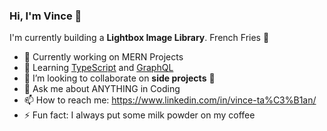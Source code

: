 ### Hi, I'm Vince 👋


I'm currently building a **Lightbox Image Library**. French Fries 🍟

- 🔭 Currently working on MERN Projects
- 🌱 Learning [TypeScript] and [GraphQL]
- 👯 I’m looking to collaborate on **side projects** 🤝
- 💬 Ask me about ANYTHING in Coding
- 📫 How to reach me: https://www.linkedin.com/in/vince-ta%C3%B1an/
- ⚡ Fun fact: I always put some milk powder on my coffee

[GraphQL]: https://graphql.org/
[TypeScript]: https://www.typescriptlang.org/
